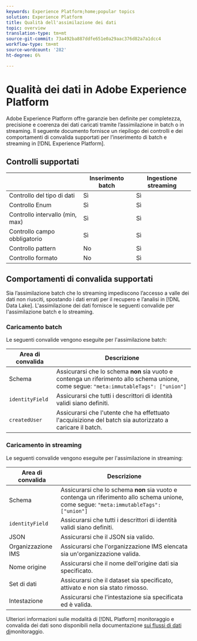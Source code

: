 ```yaml
---
keywords: Experience Platform;home;popular topics
solution: Experience Platform
title: Qualità dell'assimilazione dei dati
topic: overview
translation-type: tm+mt
source-git-commit: 73a492ba887ddfe651e0a29aac376d82a7a1dcc4
workflow-type: tm+mt
source-wordcount: '282'
ht-degree: 6%

---
```



# Qualità dei dati in  Adobe Experience Platform

 Adobe Experience Platform offre garanzie ben definite per completezza, precisione e coerenza dei dati caricati tramite l’assimilazione in batch o in streaming. Il seguente documento fornisce un riepilogo dei controlli e dei comportamenti di convalida supportati per l’inserimento di batch e streaming in [!DNL Experience Platform].

## Controlli supportati

|   | Inserimento batch | Ingestione streaming |
| ------ | --------------- | ------------------- |
| Controllo del tipo di dati | Sì | Sì |
| Controllo Enum | Sì | Sì |
| Controllo intervallo (min, max) | Sì | Sì |
| Controllo campo obbligatorio | Sì | Sì |
| Controllo pattern | No | Sì |
| Controllo formato | No | Sì |

## Comportamenti di convalida supportati

Sia l’assimilazione batch che lo streaming impediscono l’accesso a valle dei dati non riusciti, spostando i dati errati per il recupero e l’analisi in [!DNL Data Lake]. L&#39;assimilazione dei dati fornisce le seguenti convalide per l&#39;assimilazione batch e lo streaming.

### Caricamento batch

Le seguenti convalide vengono eseguite per l&#39;assimilazione batch:

| Area di convalida | Descrizione |
| --------------- | ----------- |
| Schema | Assicurarsi che lo schema **non** sia vuoto e contenga un riferimento allo schema unione, come segue: `"meta:immutableTags": ["union"]` |
| `identityField` | Assicurarsi che tutti i descrittori di identità validi siano definiti. |
| `createdUser` | Assicurarsi che l&#39;utente che ha effettuato l&#39;acquisizione del batch sia autorizzato a caricare il batch. |

### Caricamento in streaming

Le seguenti convalide vengono eseguite per l&#39;assimilazione in streaming:

| Area di convalida | Descrizione |
| --------------- | ----------- |
| Schema | Assicurarsi che lo schema **non** sia vuoto e contenga un riferimento allo schema unione, come segue: `"meta:immutableTags": ["union"]` |
| `identityField` | Assicurarsi che tutti i descrittori di identità validi siano definiti. |
| JSON | Assicurarsi che il JSON sia valido. |
| Organizzazione IMS | Assicurarsi che l&#39;organizzazione IMS elencata sia un&#39;organizzazione valida. |
| Nome origine | Assicurarsi che il nome dell&#39;origine dati sia specificato. |
| Set di dati | Assicurarsi che il dataset sia specificato, attivato e non sia stato rimosso. |
| Intestazione | Assicurarsi che l&#39;intestazione sia specificata ed è valida. |

Ulteriori informazioni sulle modalità di [!DNL Platform] monitoraggio e convalida dei dati sono disponibili nella documentazione [sui flussi di dati di](./monitor-data-flows.md)monitoraggio.
